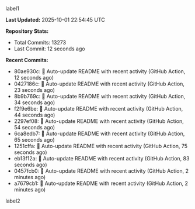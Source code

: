 
label1 
<!-- ACTIVITY_START -->
**Last Updated:** 2025-10-01 22:54:45 UTC

**Repository Stats:**
- Total Commits: 13273
- Last Commit: 12 seconds ago

**Recent Commits:**
- 80ae930c: 🤖 Auto-update README with recent activity (GitHub Action, 12 seconds ago)
- 0427186c: 🤖 Auto-update README with recent activity (GitHub Action, 23 seconds ago)
- 8b9b769c: 🤖 Auto-update README with recent activity (GitHub Action, 34 seconds ago)
- f2f9e6be: 🤖 Auto-update README with recent activity (GitHub Action, 44 seconds ago)
- 2297ef08: 🤖 Auto-update README with recent activity (GitHub Action, 54 seconds ago)
- 6ca8edb7: 🤖 Auto-update README with recent activity (GitHub Action, 65 seconds ago)
- 1251cffa: 🤖 Auto-update README with recent activity (GitHub Action, 75 seconds ago)
- eb13f12a: 🤖 Auto-update README with recent activity (GitHub Action, 83 seconds ago)
- 0457fcb0: 🤖 Auto-update README with recent activity (GitHub Action, 2 minutes ago)
- a7679cb1: 🤖 Auto-update README with recent activity (GitHub Action, 2 minutes ago)
<!-- ACTIVITY_END -->

label2
